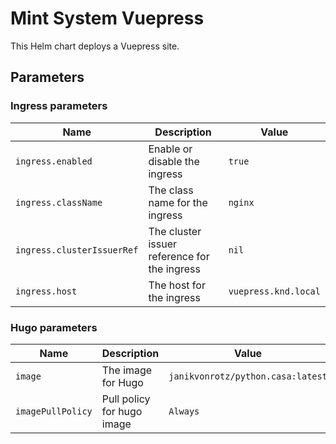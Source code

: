 # Mint System Vuepress

This Helm chart deploys a Vuepress site.

## Parameters

### Ingress parameters

| Name                       | Description                                  | Value                |
| -------------------------- | -------------------------------------------- | -------------------- |
| `ingress.enabled`          | Enable or disable the ingress                | `true`               |
| `ingress.className`        | The class name for the ingress               | `nginx`              |
| `ingress.clusterIssuerRef` | The cluster issuer reference for the ingress | `nil`                |
| `ingress.host`             | The host for the ingress                     | `vuepress.knd.local` |

### Hugo parameters

| Name              | Description                | Value                             |
| ----------------- | -------------------------- | --------------------------------- |
| `image`           | The image for Hugo         | `janikvonrotz/python.casa:latest` |
| `imagePullPolicy` | Pull policy for hugo image | `Always`                          |
